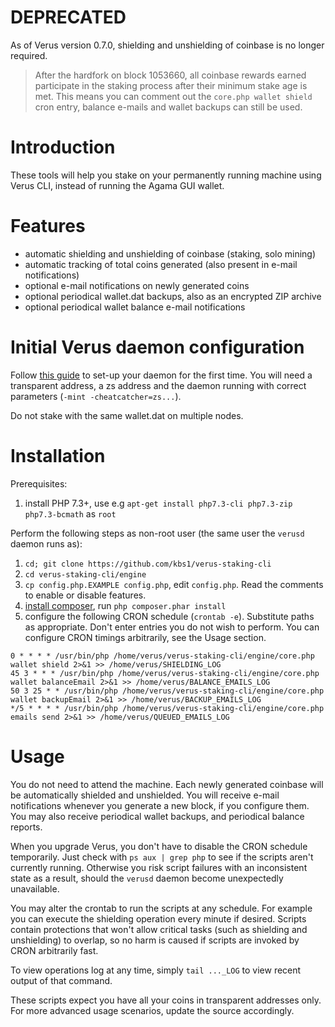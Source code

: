 DEPRECATED
============
As of Verus version 0.7.0, shielding and unshielding of coinbase is no longer required.
> After the hardfork on block 1053660, all coinbase rewards earned participate in the staking process after their minimum stake age is met.
This means you can comment out the `core.php wallet shield` cron entry, balance e-mails and wallet backups can still be used.

Introduction
============
These tools will help you stake on your permanently running machine using Verus CLI, instead of running the Agama GUI wallet.

Features
========
- automatic shielding and unshielding of coinbase (staking, solo mining)
- automatic tracking of total coins generated (also present in e-mail notifications)
- optional e-mail notifications on newly generated coins
- optional periodical wallet.dat backups, also as an encrypted ZIP archive
- optional periodical wallet balance e-mail notifications

Initial Verus daemon configuration
==================================
Follow [this guide](https://medium.com/veruscoin/how-to-setup-a-verus-vrsc-staking-server-with-email-alerts-using-ubuntu-and-a-5-digitalocean-4605c6d9ed10)
to set-up your daemon for the first time. You will need a transparent address, a zs address and the daemon running with correct parameters
(`-mint -cheatcatcher=zs...`).

Do not stake with the same wallet.dat on multiple nodes.

Installation
============
Prerequisites:
1. install PHP 7.3+, use e.g `apt-get install php7.3-cli php7.3-zip php7.3-bcmath` as `root`

Perform the following steps as non-root user (the same user the `verusd` daemon runs as):
1. `cd; git clone https://github.com/kbs1/verus-staking-cli`
2. `cd verus-staking-cli/engine`
3. `cp config.php.EXAMPLE config.php`, edit `config.php`. Read the comments to enable or disable features.
4. [install composer](https://getcomposer.org/download/), run `php composer.phar install`
5. configure the following CRON schedule (`crontab -e`). Substitute paths as appropriate. Don't enter entries you do not wish to perform. You can configure CRON timings arbitrarily, see the Usage section.
```
0 * * * * /usr/bin/php /home/verus/verus-staking-cli/engine/core.php wallet shield 2>&1 >> /home/verus/SHIELDING_LOG
45 3 * * * /usr/bin/php /home/verus/verus-staking-cli/engine/core.php wallet balanceEmail 2>&1 >> /home/verus/BALANCE_EMAILS_LOG
50 3 25 * * /usr/bin/php /home/verus/verus-staking-cli/engine/core.php wallet backupEmail 2>&1 >> /home/verus/BACKUP_EMAILS_LOG
*/5 * * * * /usr/bin/php /home/verus/verus-staking-cli/engine/core.php emails send 2>&1 >> /home/verus/QUEUED_EMAILS_LOG
```

Usage
=====
You do not need to attend the machine. Each newly generated coinbase will be automatically shielded and unshielded. You will receive e-mail notifications
whenever you generate a new block, if you configure them. You may also receive periodical wallet backups, and periodical balance reports.

When you upgrade Verus, you don't have to disable the CRON schedule temporarily. Just check with `ps aux | grep php` to see if the scripts aren't currently
running. Otherwise you risk script failures with an inconsistent state as a result, should the `verusd` daemon become unexpectedly unavailable.

You may alter the crontab to run the scripts at any schedule. For example you can execute the shielding operation every minute if desired. Scripts contain
protections that won't allow critical tasks (such as shielding and unshielding) to overlap, so no harm is caused if scripts are invoked by CRON arbitrarily
fast.

To view operations log at any time, simply `tail ..._LOG` to view recent output of that command.

These scripts expect you have all your coins in transparent addresses only. For more advanced usage scenarios, update the source accordingly.
